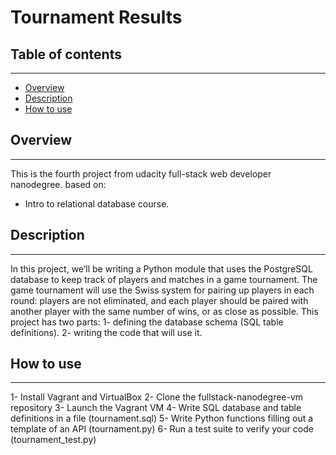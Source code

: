 # Tournament Results

## Table of contents
------------------
- [Overview](#overview)
- [Description](#description)
- [How to use](#how-to-use)

## Overview
-----------------
This is the fourth project from udacity full-stack web developer nanodegree.
based on:
* Intro to relational database course.

## Description
------------------
In this project, we’ll be writing a Python module that uses the PostgreSQL database to keep track of players and matches in a game tournament.
The game tournament will use the Swiss system for pairing up players in each round: players are not eliminated, and each player should be paired with another player with the same number of wins, or as close as possible.
This project has two parts:
1- defining the database schema (SQL table definitions).
2- writing the code that will use it.

## How to use
--------------
1- Install Vagrant and VirtualBox
2- Clone the fullstack-nanodegree-vm repository
3- Launch the Vagrant VM
4- Write SQL database and table definitions in a file (tournament.sql)
5- Write Python functions filling out a template of an API (tournament.py)
6- Run a test suite to verify your code (tournament_test.py)